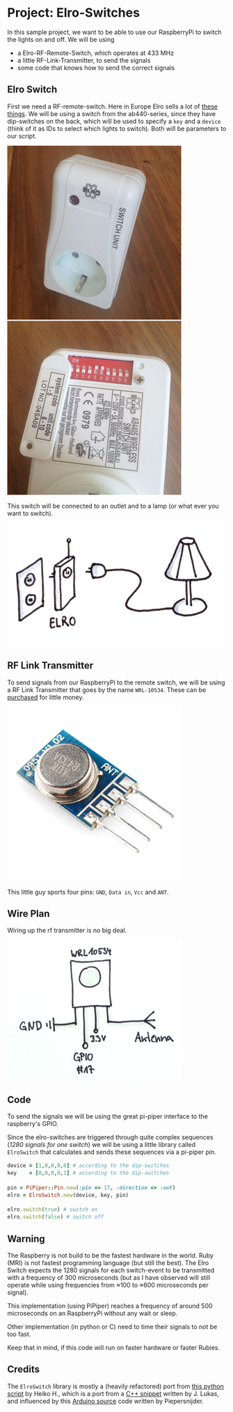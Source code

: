 # Project: Elro-Switches

In this sample project, we want to be able to use our RaspberryPi to switch the lights on and off. 
We will be using 

* a Elro-RF-Remote-Switch, which operates at 433 MHz
* a little RF-Link-Transmitter, to send the signals
* some code that knows how to send the correct signals

## Elro Switch

First we need a RF-remote-switch. Here in Europe Elro sells a lot of [these things](https://www.google.de/search?q=elro+ab440). We will be using a switch from the ab440-series, since they have dip-switches on the back, which will be used to specify a `key` and a `device` (think of it as IDs to select which lights to switch). Both will be parameters to our script.

![elro switch](docs/elro-switch.jpg)
![elro dips](docs/elro-dips.jpg)

This switch will be connected to an outlet and to a lamp (or what ever you want to switch).

![elro dips](docs/setup.jpg)


## RF Link Transmitter

To send signals from our RaspberryPi to the remote switch, we will be using a RF Link Transmitter that goes by the name `WRL-10534`. These can be [purchased](https://www.google.de/search?q=wrl10534) for little money.

![wrl10534](docs/wrl10534.jpg)

This little guy sports four pins: `GND`, `Data in`, `Vcc` and `ANT`.

## Wire Plan

Wiring up the rf transmitter is no big deal.

![wire plan](docs/wireplan.jpg)


## Code

To send the signals we will be using the great pi-piper interface to the raspberry's GPIO. 

Since the elro-switches are triggered through quite complex sequences (*1280 signals for one switch*) we will be using a little library called `ElroSwitch` that calculates and sends these sequences via a pi-piper pin.

```ruby
device = [1,0,0,0,0] # according to the dip-switches
key    = [0,0,0,0,1] # according to the dip-switches

pin = PiPiper::Pin.new(:pin => 17, :direction => :out)
elro = ElroSwitch.new(device, key, pin)

elro.switch(true) # switch on
elro.switch(false) # switch off
```

## Warning

The Raspberry is not build to be the fastest hardware in the world.
Ruby (MRI) is not fastest programming language (but still the best).
The Elro Switch expects the 1280 signals for each switch-event to be 
transmitted with a frequency of 300 microseconds (but as I have observed
will still operate while using frequencies from ≈100 to ≈600 microseconds
per signal).

This implementation (using PiPiper) reaches a frequency of around 
500 microseconds on an RaspberryPi without any wait or sleep.

Other implementation (in python or C) need to time their signals to
not be too fast.

Keep that in mind, if this code will run on faster hardware or faster Rubies.

## Credits

The `ElroSwitch` library is mostly a (heavily refactored) port from [this python script](http://pastebin.com/aRipYrZ6) by Heiko H., 
which is a port from a [C++ snippet](http://www.jer00n.nl/433send.cpp) written by J. Lukas,
and influenced by this [Arduino source](http://gathering.tweakers.net/forum/view_message/34919677) code written by Piepersnijder.